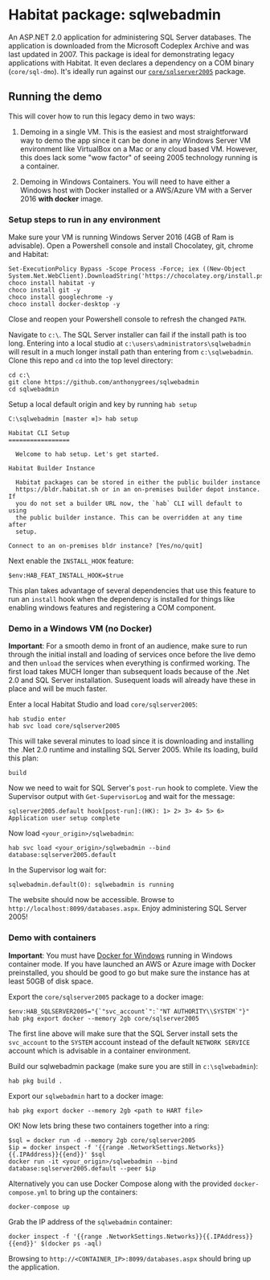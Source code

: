 # Habitat package: sqlwebadmin

An ASP.NET 2.0 application for administering SQL Server databases. The application is downloaded from the Microsoft Codeplex Archive and was last updated in 2007. This package is ideal for demonstrating legacy applications with Habitat. It even declares a dependency on a COM binary (`core/sql-dmo`). It's ideally run against our [`core/sqlserver2005`](https://github.com/habitat-sh/core-plans/tree/master/sqlserver2005) package.


## Running the demo

This will cover how to run this legacy demo in two ways:

1. Demoing in a single VM. This is the easiest and most straightforward way to demo the app since it can be done in any Windows Server VM environment like VirtualBox on a Mac or any cloud based VM. However, this does lack some "wow factor" of seeing 2005 technology running is a container.

1. Demoing in Windows Containers. You will need to have either a Windows host with Docker installed or a AWS/Azure VM with a Server 2016 **with docker** image.

### Setup steps to run in any environment

Make sure your VM is running Windows Server 2016 (4GB of Ram is advisable). Open a Powershell console and install Chocolatey, git, chrome and Habitat:

```
Set-ExecutionPolicy Bypass -Scope Process -Force; iex ((New-Object System.Net.WebClient).DownloadString('https://chocolatey.org/install.ps1'))
choco install habitat -y
choco install git -y
choco install googlechrome -y
choco install docker-desktop -y
```

Close and reopen your Powershell console to refresh the changed `PATH`.

Navigate to `c:\`. The SQL Server installer can fail if the install path is too long. Entering into a local studio at `c:\users\administrators\sqlwebadmin` will result in a much longer install path than entering from `c:\sqlwebadmin`. Clone this repo and `cd` into the top level directory:

```
cd c:\
git clone https://github.com/anthonygrees/sqlwebadmin
cd sqlwebadmin
```

Setup a local default origin and key by running `hab setup` 

```
C:\sqlwebadmin [master ≡]> hab setup

Habitat CLI Setup
=================

  Welcome to hab setup. Let's get started.

Habitat Builder Instance

  Habitat packages can be stored in either the public builder instance
  https://bldr.habitat.sh or in an on-premises builder depot instance. If
  you do not set a builder URL now, the `hab` CLI will default to using
  the public builder instance. This can be overridden at any time after
  setup.

Connect to an on-premises bldr instance? [Yes/no/quit]
```

Next enable the `INSTALL_HOOK` feature:

```
$env:HAB_FEAT_INSTALL_HOOK=$true
```

This plan takes advantage of several dependencies that use this feature to run an `install` hook when the dependency is installed for things like enabling windows features and registering a COM component.

### Demo in a Windows VM (no Docker)

**Important**: For a smooth demo in front of an audience, make sure to run through the initial install and loading of services once before the live demo and then `unload` the services when everything is confirmed working. The first load takes MUCH longer than subsequent loads because of the .Net 2.0 and SQL Server installation. Susequent loads will already have these in place and will be much faster.

Enter a local Habitat Studio and load `core/sqlserver2005`:

```
hab studio enter
hab svc load core/sqlserver2005
```

This will take several minutes to load since it is downloading and installing the .Net 2.0 runtime and installing SQL Server 2005. While its loading, build this plan:

```
build
```

Now we need to wait for SQL Server's `post-run` hook to complete. View the Supervisor output with `Get-SupervisorLog` and wait for the message:

```
sqlserver2005.default hook[post-run]:(HK): 1> 2> 3> 4> 5> 6> Application user setup complete
```

Now load `<your_origin>/sqlwebadmin`:

```
hab svc load <your_origin>/sqlwebadmin --bind database:sqlserver2005.default
```

In the Supervisor log wait for:

```
sqlwebadmin.default(O): sqlwebadmin is running
```

The website should now be accessible. Browse to `http://localhost:8099/databases.aspx`. Enjoy administering SQL Server 2005!

### Demo with containers

**Important**: You must have [Docker for Windows](https://www.docker.com/docker-windows) running in Windows container mode. If you have launched an AWS or Azure image with Docker preinstalled, you should be good to go but make sure the instance has at least 50GB of disk space.

Export the `core/sqlserver2005` package to a docker image:

```
$env:HAB_SQLSERVER2005="{`"svc_account`":`"NT AUTHORITY\\SYSTEM`"}"
hab pkg export docker --memory 2gb core/sqlserver2005
```

The first line above will make sure that the SQL Server install sets the `svc_account` to the `SYSTEM` account instead of the default `NETWORK SERVICE` account which is advisable in a container environment.

Build our sqlwebadmin package (make sure you are still in `c:\sqlwebadmin`):

```
hab pkg build .
```

Export our `sqlwebadmin` hart to a docker image:

```
hab pkg export docker --memory 2gb <path to HART file>
```

OK! Now lets bring these two containers together into a ring:

```
$sql = docker run -d --memory 2gb core/sqlserver2005
$ip = docker inspect -f '{{range .NetworkSettings.Networks}}{{.IPAddress}}{{end}}' $sql
docker run -it <your_origin>/sqlwebadmin --bind database:sqlserver2005.default --peer $ip
```

Alternatively you can use Docker Compose along with the provided `docker-compose.yml` to bring up the containers:

```
docker-compose up
```

Grab the IP address of the `sqlwebadmin` container:

```
docker inspect -f '{{range .NetworkSettings.Networks}}{{.IPAddress}}{{end}}' $(docker ps -aql)
```

Browsing to `http://<CONTAINER_IP>:8099/databases.aspx` should bring up the application.
